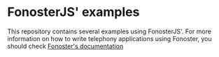 # FonosterJS' examples

This repository contains several examples using FonosterJS'. For more information on how to write telephony applications using Fonoster, you should check [Fonoster's documentation](http://fonoster.com/docs/)
